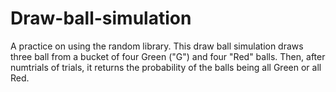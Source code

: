 # Draw-ball-simulation
A practice on using the random library. 
This draw ball simulation draws three ball from a bucket of four Green ("G") and four "Red" balls. 
Then, after numtrials of trials, it returns the probability of the balls being all Green or all Red. 
